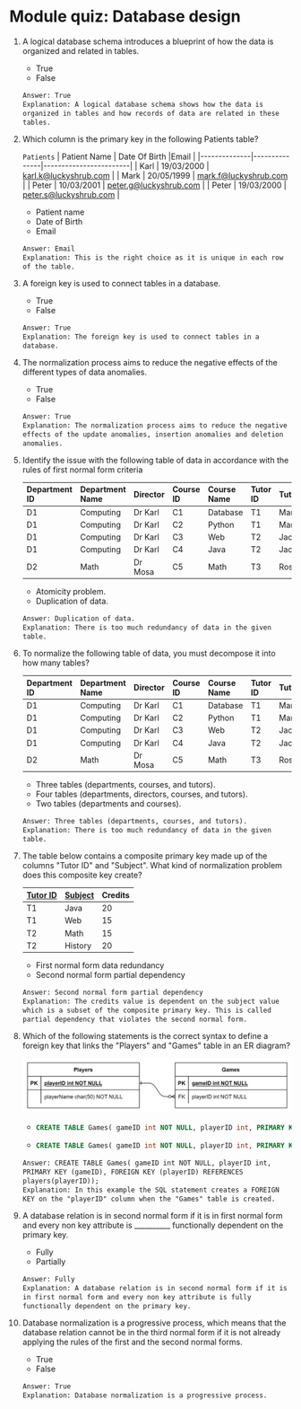 # Module quiz: Database design

1. A logical database schema introduces a blueprint of how the data is organized and related in tables.
    - True
    - False
    ```
    Answer: True
    Explanation: A logical database schema shows how the data is organized in tables and how records of data are related in these tables.
    ```

2. Which column is the primary key in the following Patients table?

     `Patients`
    | Patient Name | Date Of Birth |Email                   |
    |--------------|---------------|------------------------|
    | Karl         | 19/03/2000    | karl.k@luckyshrub.com  |
    | Mark         | 20/05/1999    | mark.f@luckyshrub.com  |
    | Peter        | 10/03/2001    | peter.g@luckyshrub.com |
    | Peter        | 19/03/2000    | peter.s@luckyshrub.com |
    
    - Patient name
    - Date of Birth
    - Email
    ```
    Answer: Email
    Explanation: This is the right choice as it is unique in each row of the table.
    ```

3. A foreign key is used to connect tables in a database.
    - True
    - False
    ```
    Answer: True
    Explanation: The foreign key is used to connect tables in a database.
    ```

4. The normalization process aims to reduce the negative effects of the different types of data anomalies.
    - True
    - False
    ```
    Answer: True
    Explanation: The normalization process aims to reduce the negative effects of the update anomalies, insertion anomalies and deletion anomalies.
    ```

5. Identify the issue with the following table of data in accordance with the rules of first normal form criteria
    
    | Department ID | Department Name | Director | Course ID | Course Name | Tutor ID | Tutor |
    |---------------|-----------------|----------|-----------|-------------|----------|-------|
    | D1            | Computing       | Dr Karl  | C1        | Database    | T1       | Mark  |
    | D1            | Computing       | Dr Karl  | C2        | Python      | T1       | Mark  |
    | D1            | Computing       | Dr Karl  | C3        | Web         | T2       | Jack  |
    | D1            | Computing       | Dr Karl  | C4        | Java        | T2       | Jack  |
    | D2            | Math            | Dr Mosa  | C5        | Math        | T3       | Rose  |

    - Atomicity problem.
    - Duplication of data.
    ```
    Answer: Duplication of data.
    Explanation: There is too much redundancy of data in the given table.
    ```

6. To normalize the following table of data, you must decompose it into how many tables?

    | Department ID | Department Name | Director | Course ID | Course Name | Tutor ID | Tutor |
    |---------------|-----------------|----------|-----------|-------------|----------|-------|
    | D1            | Computing       | Dr Karl  | C1        | Database    | T1       | Mark  |
    | D1            | Computing       | Dr Karl  | C2        | Python      | T1       | Mark  |
    | D1            | Computing       | Dr Karl  | C3        | Web         | T2       | Jack  |
    | D1            | Computing       | Dr Karl  | C4        | Java        | T2       | Jack  |
    | D2            | Math            | Dr Mosa  | C5        | Math        | T3       | Rose  |

    - Three tables (departments, courses, and tutors). 
    - Four tables (departments, directors, courses, and tutors).
    - Two tables (departments and courses).
    ```
    Answer: Three tables (departments, courses, and tutors).
    Explanation: There is too much redundancy of data in the given table.
    ```

7. The table below contains a composite primary key made up of the columns "Tutor ID" and "Subject". What kind of normalization problem does this composite key create?
    
    | <ins>Tutor ID</ins> | <ins>Subject</ins> | Credits |
    |---------------------|--------------------|---------|
    | T1                  | Java               | 20      |
    | T1                  | Web                | 15      |
    | T2                  | Math               | 15      |
    | T2                  | History            | 20      |

    - First normal form data redundancy
    - Second normal form partial dependency
    ```
    Answer: Second normal form partial dependency
    Explanation: The credits value is dependent on the subject value which is a subset of the composite primary key. This is called partial dependency that violates the second normal form.
    ```

8. Which of the following statements is the correct syntax to define a foreign key that links the "Players" and "Games" table in an ER diagram?

    <img src="./module-quiz-img.png" width=500>

    -   ```sql
        CREATE TABLE Games( gameID int NOT NULL, playerID int, PRIMARY KEY (gameID), FOREIGN KEY (playerID) REFERENCES players(playerID));
        ```
    -   ```sql
        CREATE TABLE Games( gameID int NOT NULL, playerID int, PRIMARY KEY (gameID), FOREIGN KEY (gameID) REFERENCES players(gameID));
        ```
    ```
    Answer: CREATE TABLE Games( gameID int NOT NULL, playerID int, PRIMARY KEY (gameID), FOREIGN KEY (playerID) REFERENCES players(playerID));
    Explanation: In this example the SQL statement creates a FOREIGN KEY on the "playerID" column when the "Games" table is created.
    ```

9. A database relation is in second normal form if it is in first normal form and every non key attribute is __________ functionally dependent on the primary key.
    - Fully
    - Partially
    ```
    Answer: Fully
    Explanation: A database relation is in second normal form if it is in first normal form and every non key attribute is fully functionally dependent on the primary key.
    ```

10. Database normalization is a progressive process, which means that the database relation cannot be in the third normal form if it is not already applying the rules of the first and the second normal forms.
    - True
    - False
    ```
    Answer: True
    Explanation: Database normalization is a progressive process.
    ```